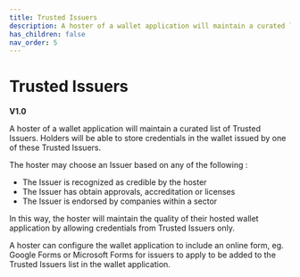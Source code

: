 ```yaml
---
title: Trusted Issuers
description: A hoster of a wallet application will maintain a curated list of Trusted Issuers.
has_children: false
nav_order: 5
---
```


# Trusted Issuers
**V1.0**

A hoster of a wallet application will maintain a curated list of Trusted Issuers. Holders will be able to store credentials in the wallet issued by one of these Trusted Issuers.

The hoster may choose an Issuer based on any of the following :

- The Issuer is recognized as credible by the hoster
- The Issuer has obtain approvals, accreditation or licenses 
- The Issuer is endorsed by companies within a sector

In this way, the hoster will maintain the quality of their hosted wallet application by allowing credentials from Trusted Issuers only.

A hoster can configure the wallet application to include an online form, eg. Google Forms or Microsoft Forms for issuers to apply to be added to the Trusted Issuers list in the wallet application.